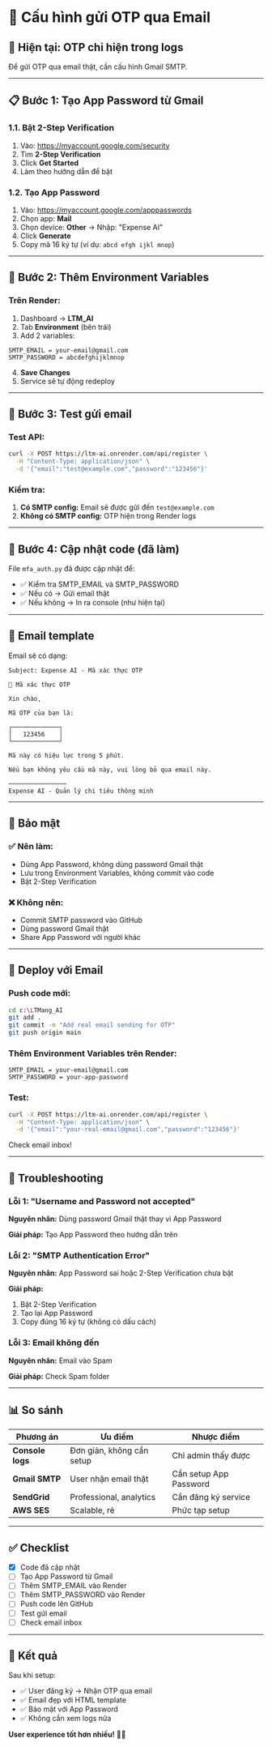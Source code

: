 # 📧 Cấu hình gửi OTP qua Email

## 🎯 Hiện tại: OTP chỉ hiện trong logs

Để gửi OTP qua email thật, cần cấu hình Gmail SMTP.

---

## 📋 Bước 1: Tạo App Password từ Gmail

### 1.1. Bật 2-Step Verification

1. Vào: https://myaccount.google.com/security
2. Tìm **2-Step Verification**
3. Click **Get Started**
4. Làm theo hướng dẫn để bật

### 1.2. Tạo App Password

1. Vào: https://myaccount.google.com/apppasswords
2. Chọn app: **Mail**
3. Chọn device: **Other** → Nhập: "Expense AI"
4. Click **Generate**
5. Copy mã 16 ký tự (ví dụ: `abcd efgh ijkl mnop`)

---

## 🔧 Bước 2: Thêm Environment Variables

### Trên Render:

1. Dashboard → **LTM_AI**
2. Tab **Environment** (bên trái)
3. Add 2 variables:

```
SMTP_EMAIL = your-email@gmail.com
SMTP_PASSWORD = abcdefghijklmnop
```

4. **Save Changes**
5. Service sẽ tự động redeploy

---

## 🧪 Bước 3: Test gửi email

### Test API:

```bash
curl -X POST https://ltm-ai.onrender.com/api/register \
  -H "Content-Type: application/json" \
  -d '{"email":"test@example.com","password":"123456"}'
```

### Kiểm tra:

1. **Có SMTP config:** Email sẽ được gửi đến `test@example.com`
2. **Không có SMTP config:** OTP hiện trong Render logs

---

## 📝 Bước 4: Cập nhật code (đã làm)

File `mfa_auth.py` đã được cập nhật để:
- ✅ Kiểm tra SMTP_EMAIL và SMTP_PASSWORD
- ✅ Nếu có → Gửi email thật
- ✅ Nếu không → In ra console (như hiện tại)

---

## 🎨 Email template

Email sẽ có dạng:

```
Subject: Expense AI - Mã xác thực OTP

🔐 Mã xác thực OTP

Xin chào,

Mã OTP của bạn là:

┌─────────────┐
│   123456    │
└─────────────┘

Mã này có hiệu lực trong 5 phút.

Nếu bạn không yêu cầu mã này, vui lòng bỏ qua email này.

────────────────
Expense AI - Quản lý chi tiêu thông minh
```

---

## 🔐 Bảo mật

### ✅ Nên làm:
- Dùng App Password, không dùng password Gmail thật
- Lưu trong Environment Variables, không commit vào code
- Bật 2-Step Verification

### ❌ Không nên:
- Commit SMTP password vào GitHub
- Dùng password Gmail thật
- Share App Password với người khác

---

## 🚀 Deploy với Email

### Push code mới:

```bash
cd c:\LTMang_AI
git add .
git commit -m "Add real email sending for OTP"
git push origin main
```

### Thêm Environment Variables trên Render:

```
SMTP_EMAIL = your-email@gmail.com
SMTP_PASSWORD = your-app-password
```

### Test:

```bash
curl -X POST https://ltm-ai.onrender.com/api/register \
  -H "Content-Type: application/json" \
  -d '{"email":"your-real-email@gmail.com","password":"123456"}'
```

Check email inbox!

---

## 🐛 Troubleshooting

### Lỗi 1: "Username and Password not accepted"

**Nguyên nhân:** Dùng password Gmail thật thay vì App Password

**Giải pháp:** Tạo App Password theo hướng dẫn trên

### Lỗi 2: "SMTP Authentication Error"

**Nguyên nhân:** App Password sai hoặc 2-Step Verification chưa bật

**Giải pháp:** 
1. Bật 2-Step Verification
2. Tạo lại App Password
3. Copy đúng 16 ký tự (không có dấu cách)

### Lỗi 3: Email không đến

**Nguyên nhân:** Email vào Spam

**Giải pháp:** Check Spam folder

---

## 📊 So sánh

| Phương án | Ưu điểm | Nhược điểm |
|-----------|---------|------------|
| **Console logs** | Đơn giản, không cần setup | Chỉ admin thấy được |
| **Gmail SMTP** | User nhận email thật | Cần setup App Password |
| **SendGrid** | Professional, analytics | Cần đăng ký service |
| **AWS SES** | Scalable, rẻ | Phức tạp setup |

---

## ✅ Checklist

- [x] Code đã cập nhật
- [ ] Tạo App Password từ Gmail
- [ ] Thêm SMTP_EMAIL vào Render
- [ ] Thêm SMTP_PASSWORD vào Render
- [ ] Push code lên GitHub
- [ ] Test gửi email
- [ ] Check email inbox

---

## 🎯 Kết quả

Sau khi setup:
- ✅ User đăng ký → Nhận OTP qua email
- ✅ Email đẹp với HTML template
- ✅ Bảo mật với App Password
- ✅ Không cần xem logs nữa

**User experience tốt hơn nhiều!** 📧✨
